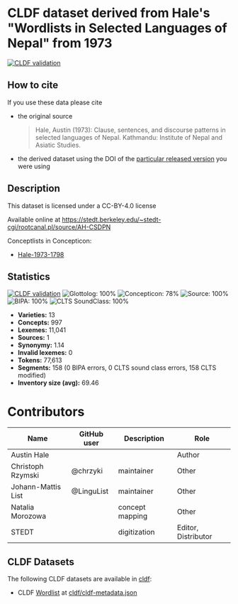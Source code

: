 # CLDF dataset derived from Hale's "Wordlists in Selected Languages of Nepal" from 1973

[![CLDF validation](https://github.com/lexibank/halenepal/workflows/CLDF-validation/badge.svg)](https://github.com/lexibank/halenepal/actions?query=workflow%3ACLDF-validation)

## How to cite

If you use these data please cite
- the original source
  > Hale, Austin (1973): Clause, sentences, and discourse patterns in selected languages of Nepal. Kathmandu: Institute of Nepal and Asiatic Studies.
- the derived dataset using the DOI of the [particular released version](../../releases/) you were using

## Description


This dataset is licensed under a CC-BY-4.0 license

Available online at https://stedt.berkeley.edu/~stedt-cgi/rootcanal.pl/source/AH-CSDPN


Conceptlists in Concepticon:
- [Hale-1973-1798](https://concepticon.clld.org/contributions/Hale-1973-1798)
## Statistics


[![CLDF validation](https://github.com/lexibank/halenepal/workflows/CLDF-validation/badge.svg)](https://github.com/lexibank/halenepal/actions?query=workflow%3ACLDF-validation)
![Glottolog: 100%](https://img.shields.io/badge/Glottolog-100%25-brightgreen.svg "Glottolog: 100%")
![Concepticon: 78%](https://img.shields.io/badge/Concepticon-78%25-yellow.svg "Concepticon: 78%")
![Source: 100%](https://img.shields.io/badge/Source-100%25-brightgreen.svg "Source: 100%")
![BIPA: 100%](https://img.shields.io/badge/BIPA-100%25-brightgreen.svg "BIPA: 100%")
![CLTS SoundClass: 100%](https://img.shields.io/badge/CLTS%20SoundClass-100%25-brightgreen.svg "CLTS SoundClass: 100%")

- **Varieties:** 13
- **Concepts:** 997
- **Lexemes:** 11,041
- **Sources:** 1
- **Synonymy:** 1.14
- **Invalid lexemes:** 0
- **Tokens:** 77,613
- **Segments:** 158 (0 BIPA errors, 0 CLTS sound class errors, 158 CLTS modified)
- **Inventory size (avg):** 69.46

# Contributors

Name               | GitHub user | Description     | Role
---                | ---         | ---             | ---
Austin Hale        |             |                 | Author  
Christoph Rzymski  | @chrzyki    | maintainer      | Other
Johann-Mattis List | @LinguList  | maintainer      | Other
Natalia Morozowa   |             | concept mapping | Other
STEDT              |             | digitization    | Editor, Distributor




## CLDF Datasets

The following CLDF datasets are available in [cldf](cldf):

- CLDF [Wordlist](https://github.com/cldf/cldf/tree/master/modules/Wordlist) at [cldf/cldf-metadata.json](cldf/cldf-metadata.json)
